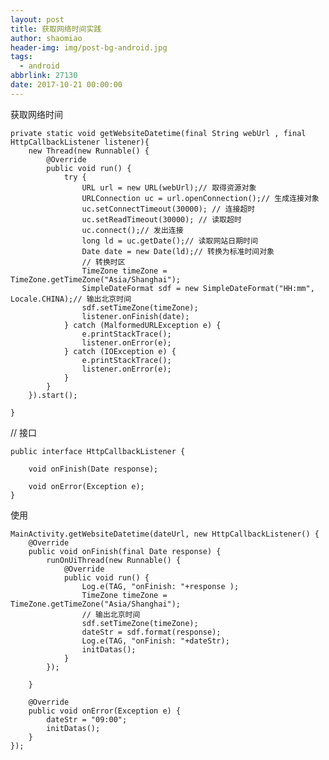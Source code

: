 ```yaml
---
layout: post
title: 获取网络时间实践
author: shaomiao
header-img: img/post-bg-android.jpg
tags:
  - android
abbrlink: 27130
date: 2017-10-21 00:00:00
---
```

获取网络时间

	private static void getWebsiteDatetime(final String webUrl , final HttpCallbackListener listener){
		new Thread(new Runnable() {
			@Override
			public void run() {
				try {
					URL url = new URL(webUrl);// 取得资源对象
					URLConnection uc = url.openConnection();// 生成连接对象
					uc.setConnectTimeout(30000); // 连接超时
					uc.setReadTimeout(30000); // 读取超时
					uc.connect();// 发出连接
					long ld = uc.getDate();// 读取网站日期时间
					Date date = new Date(ld);// 转换为标准时间对象
					// 转换时区
					TimeZone timeZone = TimeZone.getTimeZone("Asia/Shanghai");
					SimpleDateFormat sdf = new SimpleDateFormat("HH:mm", Locale.CHINA);// 输出北京时间
					sdf.setTimeZone(timeZone);
					listener.onFinish(date);
				} catch (MalformedURLException e) {
					e.printStackTrace();
					listener.onError(e);
				} catch (IOException e) {
					e.printStackTrace();
					listener.onError(e);
				}
			}
		}).start();

	}

// 接口

	public interface HttpCallbackListener {

		void onFinish(Date response);

		void onError(Exception e);
	}

使用

	MainActivity.getWebsiteDatetime(dateUrl, new HttpCallbackListener() {
		@Override
		public void onFinish(final Date response) {
			runOnUiThread(new Runnable() {
				@Override
				public void run() {
					Log.e(TAG, "onFinish: "+response );
					TimeZone timeZone = TimeZone.getTimeZone("Asia/Shanghai");
					// 输出北京时间
					sdf.setTimeZone(timeZone);
					dateStr = sdf.format(response);
					Log.e(TAG, "onFinish: "+dateStr);
					initDatas();
				}
			});

		}

		@Override
		public void onError(Exception e) {
			dateStr = "09:00";
			initDatas();
		}
	});
